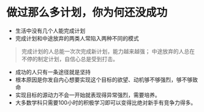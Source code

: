 # 做过那么多计划，你为何还没成功 #
* 生活中没有几个人能完成计划
* 完成计划和中途放弃的两类人常陷入两种不同的模式
> 完成计划的人总能一次次完成新计划，能力越来越强；
> 中途放弃的人总在不停的制定计划，自信心总是受到打击。  

* 成功的人只有一条途径就是坚持
* 根本原因是你发自内心想要实现这个目标的欲望、动机够不够强烈，够不够致命
* 实现目标的源动力不会一开始就表现得异常强烈，需要培养。
* 大多数学科只需要100小时的积极学习即可以变得比绝对新手有竞争力得多。